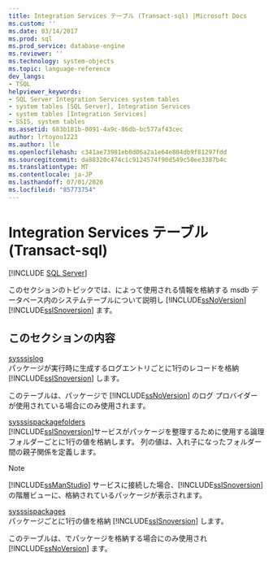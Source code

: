 ```yaml
---
title: Integration Services テーブル (Transact-sql) |Microsoft Docs
ms.custom: ''
ms.date: 03/14/2017
ms.prod: sql
ms.prod_service: database-engine
ms.reviewer: ''
ms.technology: system-objects
ms.topic: language-reference
dev_langs:
- TSQL
helpviewer_keywords:
- SQL Server Integration Services system tables
- system tables [SQL Server], Integration Services
- system tables [Integration Services]
- SSIS, system tables
ms.assetid: 683b181b-0091-4a9c-86db-bc577af43cec
author: lrtoyou1223
ms.author: lle
ms.openlocfilehash: c341ae73981eb0d06a2a1e64e804db9f81297fdd
ms.sourcegitcommit: da88320c474c1c9124574f90d549c50ee3387b4c
ms.translationtype: MT
ms.contentlocale: ja-JP
ms.lasthandoff: 07/01/2020
ms.locfileid: "85773754"
---
```

# <a name="integration-services-tables-transact-sql"></a>Integration Services テーブル (Transact-sql)
[!INCLUDE [SQL Server](../../includes/applies-to-version/sqlserver.md)]

  このセクションのトピックでは、によって使用される情報を格納する msdb データベース内のシステムテーブルについて説明し [!INCLUDE[ssNoVersion](../../includes/ssnoversion-md.md)] [!INCLUDE[ssISnoversion](../../includes/ssisnoversion-md.md)] ます。  
  
## <a name="in-this-section"></a>このセクションの内容  
 [sysssislog](../../relational-databases/system-tables/sysssislog-transact-sql.md)  
 パッケージが実行時に生成するログエントリごとに1行のレコードを格納 [!INCLUDE[ssISnoversion](../../includes/ssisnoversion-md.md)] します。  
  
 このテーブルは、パッケージで [!INCLUDE[ssNoVersion](../../includes/ssnoversion-md.md)] のログ プロバイダーが使用されている場合にのみ使用されます。  
  
 [sysssispackagefolders](../../relational-databases/system-tables/sysssispackagefolders-transact-sql.md)  
 [!INCLUDE[ssISnoversion](../../includes/ssisnoversion-md.md)]サービスがパッケージを整理するために使用する論理フォルダーごとに1行の値を格納します。 列の値は、入れ子になったフォルダー間の親子関係を定義します。  
  
> [!NOTE]  
>  [!INCLUDE[ssManStudio](../../includes/ssmanstudio-md.md)] サービスに接続した場合、[!INCLUDE[ssISnoversion](../../includes/ssisnoversion-md.md)] の階層ビューに、格納されているパッケージが表示されます。  
  
 [sysssispackages](../../relational-databases/system-tables/sysssispackages-transact-sql.md)  
 パッケージごとに1行の値を格納 [!INCLUDE[ssISnoversion](../../includes/ssisnoversion-md.md)] します。  
  
 このテーブルは、でパッケージを格納する場合にのみ使用され [!INCLUDE[ssNoVersion](../../includes/ssnoversion-md.md)] ます。  
  
  
